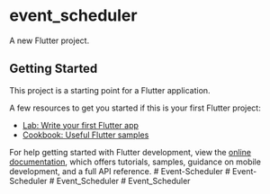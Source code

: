 # event_scheduler

A new Flutter project.

## Getting Started

This project is a starting point for a Flutter application.

A few resources to get you started if this is your first Flutter project:

- [Lab: Write your first Flutter app](https://docs.flutter.dev/get-started/codelab)
- [Cookbook: Useful Flutter samples](https://docs.flutter.dev/cookbook)

For help getting started with Flutter development, view the
[online documentation](https://docs.flutter.dev/), which offers tutorials,
samples, guidance on mobile development, and a full API reference.
#   E v e n t - S c h e d u l e r  
 #   E v e n t - S c h e d u l e r  
 # Event_Scheduler
#   E v e n t _ S c h e d u l e r  
 